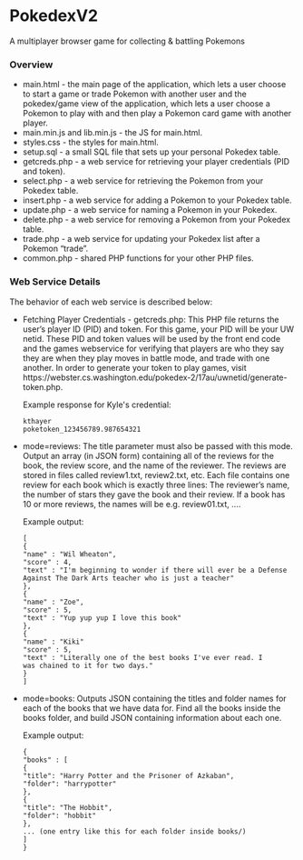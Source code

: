 # PokedexV2
A multiplayer browser game for collecting &amp; battling Pokemons

### Overview
<ul>
<li> main.html - the main page of the application, which lets a user choose to start a game or trade Pokemon
with another user and the pokedex/game view of the application, which lets a user choose a Pokemon to
  play with and then play a Pokemon card game with another player. </li>
<li> main.min.js and lib.min.js - the JS for main.html. </li>
<li> styles.css - the styles for main.html. </li>
<li> setup.sql - a small SQL file that sets up your personal Pokedex table. </li>
<li> getcreds.php - a web service for retrieving your player credentials (PID and token). </li>
<li> select.php - a web service for retrieving the Pokemon from your Pokedex table. </li>
<li> insert.php - a web service for adding a Pokemon to your Pokedex table. </li>
<li> update.php - a web service for naming a Pokemon in your Pokedex. </li>
<li> delete.php - a web service for removing a Pokemon from your Pokedex table. </li>
<li> trade.php - a web service for updating your Pokedex list after a Pokemon “trade”. </li>
<li> common.php - shared PHP functions for your other PHP files. </li>
</ul>

### Web Service Details

The behavior of each web service is described below:
<ul>
<li> Fetching Player Credentials - getcreds.php: 
This PHP file returns the user’s player ID (PID) and token. For this game, your PID will be your UW
netid. These PID and token values will be used by the front end code and the games webservice for verifying
that players are who they say they are when they play moves in battle mode, and trade with one another.
In order to generate your token to play games, visit
https://webster.cs.washington.edu/pokedex-2/17au/uwnetid/generate-token.php. 
</li>

Example response for Kyle's credential:
```
kthayer
poketoken_123456789.987654321
```
<li> mode=reviews: The title parameter must also be passed with this mode. Output an array (in JSON
form) containing all of the reviews for the book, the review score, and the name of the reviewer. The
reviews are stored in files called review1.txt, review2.txt, etc. Each file contains one review for each
book which is exactly three lines: The reviewer’s name, the number of stars they gave the book and their
review. If a book has 10 or more reviews, the names will be e.g. review01.txt, .... </li>

Example output:
```
[
{
"name" : "Wil Wheaton",
"score" : 4,
"text" : "I'm beginning to wonder if there will ever be a Defense
Against The Dark Arts teacher who is just a teacher"
},
{
"name" : "Zoe",
"score" : 5,
"text" : "Yup yup yup I love this book"
},
{
"name" : "Kiki"
"score" : 5,
"text" : "Literally one of the best books I've ever read. I
was chained to it for two days."
}
]
```
<li>mode=books: Outputs JSON containing the titles and folder names for each of the books that we have
data for. Find all the books inside the books folder, and build JSON containing information about each
one. </li>

Example output:
```
{
"books" : [
{
"title": "Harry Potter and the Prisoner of Azkaban",
"folder": "harrypotter"
},
{
"title": "The Hobbit",
"folder": "hobbit"
},
... (one entry like this for each folder inside books/)
]
}
```
</ul>



